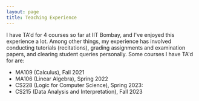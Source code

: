 ```yaml
---
layout: page
title: Teaching Experience
---
```


I have TA'd for 4 courses so far at IIT Bombay, and I've enjoyed this experience a lot. Among other things, my experience has involved conducting tutorials (recitations), grading assignments and examination papers, and clearing student queries personally. Some courses I have TA'd for are:
* MA109 (Calculus), Fall 2021
* MA106 (Linear Algebra), Spring 2022
* CS228 (Logic for Computer Science), Spring 2023: 
* CS215 (Data Analysis and Interpretation), Fall 2023 

